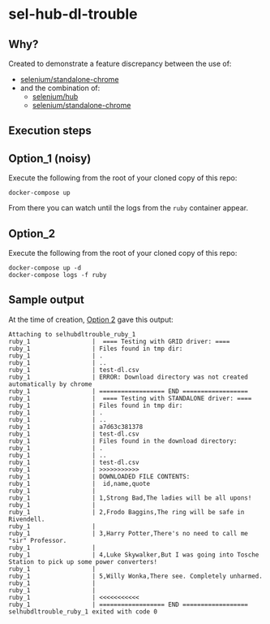 # sel-hub-dl-trouble
## Why?
Created to demonstrate a feature discrepancy between the use of:

* [selenium/standalone-chrome](https://hub.docker.com/r/selenium/standalone-chrome)
* and the combination of:
    *  [selenium/hub](https://hub.docker.com/r/selenium/hub/)
    *  [selenium/standalone-chrome](https://hub.docker.com/r/selenium/standalone-chrome)


## Execution steps

## Option_1 (noisy)

Execute the following from the root of your cloned copy of this repo:

    docker-compose up

From there you can watch until the logs from the `ruby` container appear.

## Option_2
Execute the following from the root of your cloned copy of this repo:

    docker-compose up -d
    docker-compose logs -f ruby

## Sample output
At the time of creation, [Option 2](#Option_2) gave this output:

    Attaching to selhubdltrouble_ruby_1
    ruby_1                 |  ==== Testing with GRID driver: ====
    ruby_1                 | Files found in tmp dir:
    ruby_1                 | .
    ruby_1                 | ..
    ruby_1                 | test-dl.csv
    ruby_1                 | ERROR: Download directory was not created automatically by chrome
    ruby_1                 | ================== END ==================
    ruby_1                 |  ==== Testing with STANDALONE driver: ====
    ruby_1                 | Files found in tmp dir:
    ruby_1                 | .
    ruby_1                 | ..
    ruby_1                 | a7d63c381378
    ruby_1                 | test-dl.csv
    ruby_1                 | Files found in the download directory:
    ruby_1                 | .
    ruby_1                 | ..
    ruby_1                 | test-dl.csv
    ruby_1                 | >>>>>>>>>>>
    ruby_1                 | DOWNLOADED FILE CONTENTS:
    ruby_1                 |  id,name,quote
    ruby_1                 |
    ruby_1                 | 1,Strong Bad,The ladies will be all upons!
    ruby_1                 |
    ruby_1                 | 2,Frodo Baggins,The ring will be safe in Rivendell.
    ruby_1                 |
    ruby_1                 | 3,Harry Potter,There's no need to call me "sir" Professor.
    ruby_1                 |
    ruby_1                 | 4,Luke Skywalker,But I was going into Tosche Station to pick up some power converters!
    ruby_1                 |
    ruby_1                 | 5,Willy Wonka,There see. Completely unharmed.
    ruby_1                 |
    ruby_1                 |
    ruby_1                 | <<<<<<<<<<<
    ruby_1                 | ================== END ==================
    selhubdltrouble_ruby_1 exited with code 0

